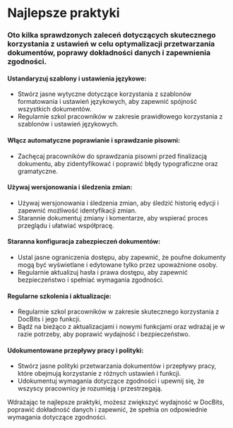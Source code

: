 # Najlepsze praktyki

### Oto kilka sprawdzonych zaleceń dotyczących skutecznego korzystania z ustawień w celu optymalizacji przetwarzania dokumentów, poprawy dokładności danych i zapewnienia zgodności.

#### Ustandaryzuj szablony i ustawienia językowe:

* Stwórz jasne wytyczne dotyczące korzystania z szablonów formatowania i ustawień językowych, aby zapewnić spójność wszystkich dokumentów.
* Regularnie szkol pracowników w zakresie prawidłowego korzystania z szablonów i ustawień językowych.

#### Włącz automatyczne poprawianie i sprawdzanie pisowni:

* Zachęcaj pracowników do sprawdzania pisowni przed finalizacją dokumentu, aby zidentyfikować i poprawić błędy typograficzne oraz gramatyczne.

#### Używaj wersjonowania i śledzenia zmian:

* Używaj wersjonowania i śledzenia zmian, aby śledzić historię edycji i zapewnić możliwość identyfikacji zmian.
* Starannie dokumentuj zmiany i komentarze, aby wspierać proces przeglądu i ułatwiać współpracę.

#### Staranna konfiguracja zabezpieczeń dokumentów:

* Ustal jasne ograniczenia dostępu, aby zapewnić, że poufne dokumenty mogą być wyświetlane i edytowane tylko przez upoważnione osoby.
* Regularnie aktualizuj hasła i prawa dostępu, aby zapewnić bezpieczeństwo i spełniać wymagania zgodności.

#### Regularne szkolenia i aktualizacje:

* Regularnie szkol pracowników w zakresie skutecznego korzystania z DocBits i jego funkcji.
* Bądź na bieżąco z aktualizacjami i nowymi funkcjami oraz wdrażaj je w razie potrzeby, aby poprawić wydajność i bezpieczeństwo.

#### Udokumentowane przepływy pracy i polityki:

* Stwórz jasne polityki przetwarzania dokumentów i przepływy pracy, które obejmują korzystanie z różnych ustawień i funkcji.
* Udokumentuj wymagania dotyczące zgodności i upewnij się, że wszyscy pracownicy je rozumieją i przestrzegają.

Wdrażając te najlepsze praktyki, możesz zwiększyć wydajność w DocBits, poprawić dokładność danych i zapewnić, że spełnia on odpowiednie wymagania dotyczące zgodności.

